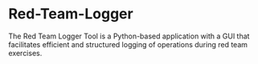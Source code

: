# Red-Team-Logger
The Red Team Logger Tool is a Python-based application with a GUI that facilitates efficient and structured logging of operations during red team exercises.
